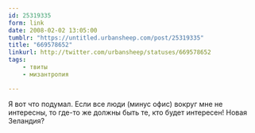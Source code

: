 ```yaml
---
id: 25319335
form: link
date: 2008-02-02 13:05:00
tumblr: "https://untitled.urbansheep.com/post/25319335"
title: "669578652"
linkurl: http://twitter.com/urbansheep/statuses/669578652
tags:
    - твиты
    - мизантропия

---
```

<p>Я вот что подумал. Если все люди (минус офис) вокруг мне не интересны, то где-то же должны быть те, кто будет интересен! Новая Зеландия?</p>
